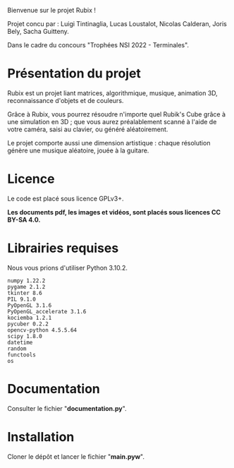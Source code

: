 Bienvenue sur le projet Rubix !

Projet concu par : Luigi Tintinaglia, Lucas Loustalot, Nicolas Calderan, Joris Bely, Sacha Guitteny.

Dans le cadre du concours "Trophées NSI 2022 - Terminales".

# Présentation du projet

Rubix est un projet liant matrices, algorithmique, musique, animation 3D, reconnaissance d'objets et de couleurs.

Grâce à Rubix, vous pourrez résoudre n'importe quel Rubik's Cube grâce à une simulation en 3D ; que vous aurez préalablement scanné à l'aide de votre caméra, saisi au clavier, ou généré aléatoirement.

Le projet comporte aussi une dimension artistique : chaque résolution génère une musique aléatoire, jouée à la guitare.

# Licence

Le code est placé sous licence GPLv3+.

__Les documents pdf, les images et vidéos, sont placés sous licences CC BY-SA 4.0.__

# Librairies requises

Nous vous prions d'utiliser Python 3.10.2.

    numpy 1.22.2
    pygame 2.1.2
    tkinter 8.6
    PIL 9.1.0
    PyOpenGL 3.1.6
    PyOpenGL_accelerate 3.1.6
    kociemba 1.2.1
    pycuber 0.2.2
    opencv-python 4.5.5.64
    scipy 1.8.0
    datetime
    random
    functools
    os

# Documentation

Consulter le fichier "__documentation.py__".

# Installation

Cloner le dépôt et lancer le fichier "__main.pyw__".
